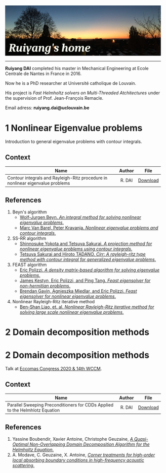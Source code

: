 ![alt text](./READMEFILES/homepage_pic.jpg "Homepage Pic")

---

**Ruiyang DAI** completed his master in Mechanical Engineering at Ecole Centrale de Nantes in France in 2016.

Now he is a PhD researcher at Université catholique de Louvain.

His project is _Fast Helmholtz solvers on Multi-Threaded Atchitectures_ under the supervision of Prof. Jean-François Remacle.

Email adress: __ruiyang.dai@uclouvain.be__

# 1 Nonlinear Eigenvalue problems

Introduction to general eigenvalue problems with contour integrals.

## Context 

| Name   | Author   | File     |
| ------ | :------: | :------: |
| Contour integrals and Rayleigh-Ritz procedure in nonlinear eigenvalue problems  | R. DAI | [Download](https://gitlab.com/ruiyang/blog/-/raw/master/READMEFILES/ci_rr_full.pdf?inline=false) |

## References
1. Beyn's algorithm 
    + [Wolf-Jurgen Beyn. *An integral method for solving nonlinear eigenvalue problems*.](https://www.sciencedirect.com/science/article/pii/S0024379511002540)
    + [Marc Van Barel, Peter Kravanja. *Nonlinear eigenvalue problems and contour integrals*.](https://www.sciencedirect.com/science/article/pii/S037704271500374X)
2. SS-RR algorithm 
    + [Shinnosuke Yokota and Tetsuya Sakurai. *A projection method for nonlinear eigenvalue problems using contour integrals*.](https://www.jstage.jst.go.jp/article/jsiaml/5/0/5_41/_article/-char/en)
    + [Tetsuya Sakurai and Hiroto TADANO. *Cirr: A rayleigh-ritz type method with contour integral for generalized eigenvalue problems*.](https://projecteuclid.org/download/pdf_1/euclid.hokmj/1272848031)
3. FEAST algorithm 
    + [Eric Polizzi. *A density matrix-based algorithm for solving eigenvalue problems*.](https://arxiv.org/pdf/0901.2665.pdf)
    + [James Kestyn, Eric Polizzi, and Ping Tang. *Feast eigensolver for non-hermitian problems*.](https://arxiv.org/pdf/1506.04463.pdf)
    + [Brendan Gavin, Agnieszka Miȩdlar, and Eric Polizzi. *Feast eigensolver for nonlinear eigenvalue problems*.](https://arxiv.org/pdf/1801.09794.pdf)
4. Nonlinear Rayleigh-Ritz iterative method
    + [Ben-Shan Liao, et. al. *Nonlinear Rayleigh-Ritz iterative method for solving large scale nonlinear eigenvalue problems*.](https://projecteuclid.org/download/pdf_1/euclid.twjm/1500405872)

# 2 Domain decomposition methods

# 2 Domain decomposition methods

Talk at [Eccomas Congress 2020 \& 14th WCCM](https://www.wccm-eccomas2020.org/).

## Context 

| Name   | Author   | File     |
| ------ | :------: | :------: |
| Parallel Sweeping Preconditioners for CDDs Applied to the Helmhlotz Equation  | R. DAI | [Download]() |

## References

1.  Yassine Boubendir, Xavier Antoine, Christophe Geuzaine, [*A Quasi-Optimal Non-Overlapping Domain Decomposition Algorithm for the Helmholtz Equation*.](https://hal.archives-ouvertes.fr/hal-00573550/document)
2.  A. Modave, C. Geuzaine, X. Antoine, [*Corner treatments for high-order local absorbing boundary conditions in high-frequency acoustic scattering*.](https://reader.elsevier.com/reader/sd/pii/S0021999119307351?token=92F0F4F3F187F62E6BD38BCE4698675075D1381A9846D684D18D0E3A27F39351BB1859F7C7F0F562294E0C0798E442A4)
